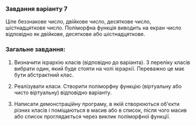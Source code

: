 ### **Завдання варіанту 7**
Ціле беззнакове число, двійкове число, десяткове число, шістнадцяткове число. Поліморфна функція виводить на екран число відповідно як двійкове, десяткове або шістнадцяткове. 

### **Загальне завдання:**  
1. Визначити ієрархію класів (відповідно до варіанта). З переліку класів вибрати один, який буде стояти на чолі ієрархії. Переважно це має бути абстрактний клас.

2. Реалізувати класи. Створити поліморфну функцію (віртуальну або чисто віртуальну) відповідно варіанту.

3. Написати демонстраційну програму, в якій створюються об'єкти різних класів і поміщаються в масив або в список, після чого масив або список проглядається через виклик поліморфної функції.
